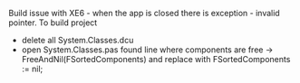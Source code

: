 Build issue with XE6 - when the app is closed there is exception - invalid pointer.
To build project
  - delete all System.Classes.dcu
  - open System.Classes.pas found line where components are free -> FreeAndNil(FSortedComponents) and replace with FSortedComponents := nil;
